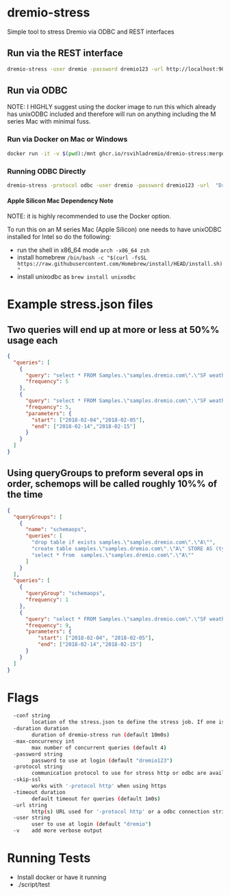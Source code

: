 # dremio-stress

Simple tool to stress Dremio via ODBC and REST interfaces

## Run via the REST interface

```bash
dremio-stress -user dremio -password dremio123 -url http://localhost:9047 -conf ./stress.json
```

## Run via ODBC 

NOTE: I HIGHLY suggest using the docker image to run this which already has unixODBC included and therefore will run on anything including the M series Mac with minimal fuss.

### Run via Docker on Mac or Windows

```bash
docker run -it -v $(pwd):/mnt ghcr.io/rsvihladremio/dremio-stress:merge -protocol odbc -user dremio -password dremio123 -url "Driver={Arrow Flight SQL ODBC Driver};ConnectionType=Direct;AuthenticationType=Plain;Host=host.docker.internal;Port=32010;useEncryption=false"  -conf /mnt/stress.json
```

### Running ODBC Directly

```bash
dremio-stress -protocol odbc -user dremio -password dremio123 -url  "Driver={Arrow Flight SQL ODBC Driver};ConnectionType=Direct;AuthenticationType=Plain;Host=localhost;Port=32010;useEncryption=false" -conf ./stress.json
```

#### Apple Silicon Mac Dependency Note

NOTE: it is highly recommended to use the Docker option.

To run this on an M series Mac (Apple Silicon) one needs to have unixODBC installed for Intel so do the following:

* run the shell in x86_64 mode `arch -x86_64 zsh`
* install homebrew `/bin/bash -c "$(curl -fsSL https://raw.githubusercontent.com/Homebrew/install/HEAD/install.sh)"`
* install unixodbc as `brew install unixodbc`

# Example stress.json files

## Two queries will end up at more or less at 50%% usage each

```json
{
  "queries": [
    {
      "query": "select * FROM Samples.\"samples.dremio.com\".\"SF weather 2018-2019.csv LIMIT 50\"",
      "frequency": 5
    },
    {
      "query": "select * FROM Samples.\"samples.dremio.com\".\"SF weather 2018-2019.csv\" where \"DATE\" between ':start' and ':end'",
      "frequency": 5,
      "parameters": {
        "start": ["2018-02-04","2018-02-05"],
        "end": ["2018-02-14","2018-02-15"]
      }
    }
  ]
}
```


## Using queryGroups to preform several ops in order, schemops will be called roughly 10%% of the time

```json
{
  "queryGroups": [
    {
      "name": "schemaops",
      "queries": [
        "drop table if exists samples.\"samples.dremio.com\".\"A\"",
        "create table samples.\"samples.dremio.com\".\"A\" STORE AS (type => 'iceberg') AS SELECT \"a\",\"b\" FROM (values('a', 'b')) as t(\"a\",\"b\")",
        "select * from  samples.\"samples.dremio.com\".\"A\""
      ]
    }
  ],
  "queries": [
    {
      "queryGroup": "schemaops",
      "frequency": 1
    },
    {
      "query": "select * FROM Samples.\"samples.dremio.com\".\"SF weather 2018-2019.csv\" where \"DATE\" between ':start' and ':end'",
      "frequency": 9,
      "parameters": {
          "start": ["2018-02-04", "2018-02-05"],
          "end": ["2018-02-14","2018-02-15"]
      }
    }
  ]
}
```


# Flags

```bash
  -conf string
    	location of the stress.json to define the stress job. If one is not provided a default stress job is used (default "stress.json")
  -duration duration
    	duration of dremio-stress run (default 10m0s)
  -max-concurrency int
    	max number of concurrent queries (default 4)
  -password string
    	password to use at login (default "dremio123")
  -protocol string
    	communication protocol to use for stress http or odbc are available (default "http")
  -skip-ssl
    	works with '-protocol http' when using https
  -timeout duration
    	default timeout for queries (default 1m0s)
  -url string
    	http(s) URL used for '-protocol http' or a odbc connection string for '-protocol odbc' (default "http://localhost:9047")
  -user string
    	user to use at login (default "dremio")
  -v	add more verbose output
```

# Running Tests

* Install docker or have it running
* ./script/test
